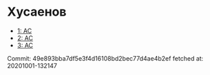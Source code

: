# Хусаенов
- [1: AC](1.md)
- [2: AC](2.md)
- [3: AC](3.md)

Commit: 49e893bba7df5e3f4d16108bd2bec77d4ae4b2ef
 fetched at: 20201001-132147
